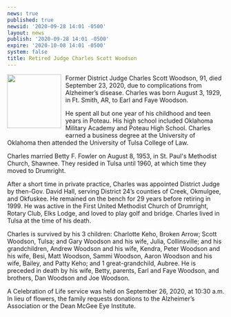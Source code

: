 ```yaml
---
news: true
published: true
newsid: '2020-09-28 14:01 -0500'
layout: news
publish: '2020-09-28 14:01 -0500'
expire: '2020-10-08 14:01 -0500'
system: false
title: Retired Judge Charles Scott Woodson
---
```

<img style="width: 125px; float: left; margin: 0 10px 10px 0;" src="http://www.oscn.net/images/news/charles-scott-woods.jpg" />Former District Judge Charles Scott Woodson, 91, died September 23, 2020, due to complications from Alzheimer’s disease.  Charles was born August 3, 1929, in Ft. Smith, AR, to Earl and Faye Woodson. 

He spent all but one year of his childhood and teen years in Poteau.  His high school included Oklahoma Military Academy and Poteau High School.  Charles earned a business degree at the University of Oklahoma then attended the University of Tulsa College of Law.  

Charles married Betty F. Fowler on August 8, 1953, in St. Paul's Methodist Church, Shawnee. They resided in Tulsa until 1960, at which time they moved to Drumright. 

After a short time in private practice, Charles was appointed District Judge by then-Gov. David Hall, serving District 24’s counties of Creek, Okmulgee, and Okfuskee.  He remained on the bench for 29 years before retiring in 1999.  He was active in the First United Methodist Church of Drumright, Rotary Club, Elks Lodge, and loved to play golf and bridge. Charles lived in Tulsa at the time of his death.  

Charles is survived by his 3 children: Charlotte Keho, Broken Arrow; Scott Woodson, Tulsa; and Gary Woodson and his wife, Julia, Collinsville; and his grandchildren, Andrew Woodson and his wife, Kendra, Peter Woodson and his wife, Besi, Matt Woodson, Sammi Woodson, Aaron Woodson and his wife, Bailey, and Patty Keho; and 1 great-grandchild, Aubree. He is preceded in death by his wife, Betty, parents, Earl and Faye Woodson, and brothers, Dan Woodson and Joe Woodson.  

A Celebration of Life service was held on September 26, 2020, at 10:30 a.m. In lieu of flowers, the family requests donations to the Alzheimer’s Association or the Dean McGee Eye Institute.
